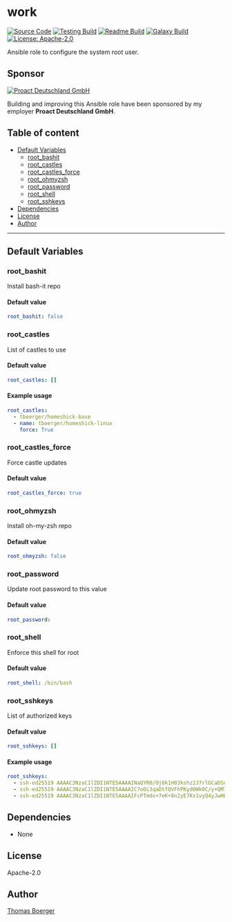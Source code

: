 # work

[![Source Code](https://img.shields.io/badge/github-source%20code-blue?logo=github&logoColor=white)](https://github.com/rolehippie/root) [![Testing Build](https://github.com/rolehippie/root/workflows/testing/badge.svg)](https://github.com/rolehippie/root/actions?query=workflow%3Atesting) [![Readme Build](https://github.com/rolehippie/root/workflows/readme/badge.svg)](https://github.com/rolehippie/root/actions?query=workflow%3Areadme) [![Galaxy Build](https://github.com/rolehippie/root/workflows/galaxy/badge.svg)](https://github.com/rolehippie/root/actions?query=workflow%3Agalaxy) [![License: Apache-2.0](https://img.shields.io/github/license/rolehippie/root)](https://github.com/rolehippie/root/blob/master/LICENSE) 

Ansible role to configure the system root user. 

## Sponsor 

[![Proact Deutschland GmbH](https://proact.eu/wp-content/uploads/2020/03/proact-logo.png)](https://proact.eu) 

Building and improving this Ansible role have been sponsored by my employer **Proact Deutschland GmbH**.

## Table of content

* [Default Variables](#default-variables)
  * [root_bashit](#root_bashit)
  * [root_castles](#root_castles)
  * [root_castles_force](#root_castles_force)
  * [root_ohmyzsh](#root_ohmyzsh)
  * [root_password](#root_password)
  * [root_shell](#root_shell)
  * [root_sshkeys](#root_sshkeys)
* [Dependencies](#dependencies)
* [License](#license)
* [Author](#author)

---

## Default Variables

### root_bashit

Install bash-it repo

#### Default value

```YAML
root_bashit: false
```

### root_castles

List of castles to use

#### Default value

```YAML
root_castles: []
```

#### Example usage

```YAML
root_castles:
  - tboerger/homeshick-base
  - name: tboerger/homeshick-linux
    force: True
```

### root_castles_force

Force castle updates

#### Default value

```YAML
root_castles_force: true
```

### root_ohmyzsh

Install oh-my-zsh repo

#### Default value

```YAML
root_ohmyzsh: false
```

### root_password

Update root password to this value

#### Default value

```YAML
root_password:
```

### root_shell

Enforce this shell for root

#### Default value

```YAML
root_shell: /bin/bash
```

### root_sshkeys

List of authorized keys

#### Default value

```YAML
root_sshkeys: []
```

#### Example usage

```YAML
root_sshkeys:
  - ssh-ed25519 AAAAC3NzaC1lZDI1NTE5AAAAINaQYR0/Oj6k1H03kshz2J7rlGCaDSuaGPhhOs9FcZfn tboerger@host1
  - ssh-ed25519 AAAAC3NzaC1lZDI1NTE5AAAAIC7oOi3qaDtfQVFhPKyd0Wk0C/y+QM71vtln8Rl44NlB tboerger@host2
  - ssh-ed25519 AAAAC3NzaC1lZDI1NTE5AAAAIFcPTmdo+7eK+8n2yE7Kx1vyQ4yJwHBngvQOt1MPhKhR tboerger@host3
```

## Dependencies

* None

## License

Apache-2.0

## Author

[Thomas Boerger](https://github.com/tboerger)
